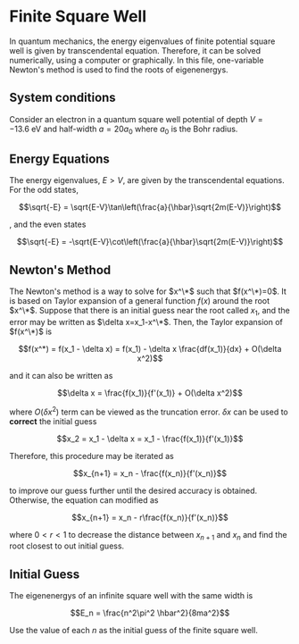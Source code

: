 # Finite Square Well
In quantum mechanics, the energy eigenvalues of finite potential square well is given by transcendental equation. Therefore, it can be solved numerically, using a computer or graphically. In this file, one-variable Newton's method is used to find the roots of eigenenergys.

## System conditions
Consider an electron in a quantum square well potential of depth $V=-13.6 \ \mathrm{eV}$ and half-width $a=20a_0$ where $a_0$ is the Bohr radius.

## Energy Equations
The energy eigenvalues, $E>V$, are given by the transcendental equations. For the odd states, 
```math
\sqrt{-E} = \sqrt{E-V}\tan\left(\frac{a}{\hbar}\sqrt{2m(E-V)}\right)
```
, and the even states
```math
\sqrt{-E} = -\sqrt{E-V}\cot\left(\frac{a}{\hbar}\sqrt{2m(E-V)}\right)
```

## Newton's Method
The Newton's method is a way to solve for $x^\*$ such that $f(x^\*)=0$. It is based on Taylor expansion of a general function $f(x)$ around the root $x^\*$. Suppose that there is an initial guess near the root called $x_1$, and the error may be written as $\delta x=x_1-x^\*$. Then, the Taylor expansion of $f(x^\*)$ is
```math
f(x^*) = f(x_1 - \delta x) = f(x_1) - \delta x \frac{df(x_1)}{dx} + O(\delta x^2)
```
and it can also be written as 
```math
\delta x = \frac{f(x_1)}{f'(x_1)} + O(\delta x^2)
```
where $O(\delta x^2)$ term can be viewed as the truncation error. $\delta x$ can be used to **correct** the initial guess
```math
x_2 = x_1 - \delta x = x_1 - \frac{f(x_1)}{f'(x_1)}
```
Therefore, this procedure may be iterated as 
```math
x_{n+1} = x_n - \frac{f(x_n)}{f'(x_n)}
```
to improve our guess further until the desired accuracy is obtained.
Otherwise, the equation can modified as
```math
x_{n+1} = x_n - r\frac{f(x_n)}{f'(x_n)}
```
where $0 < r < 1$ to decrease the distance between $x_{n+1}$ and $x_{n}$ and find the root closest to out initial guess.

## Initial Guess
The eigenenergys of an infinite square well with the same width is
```math
E_n = \frac{n^2\pi^2 \hbar^2}{8ma^2}
```
Use the value of each $n$ as the initial guess of the finite square well.
